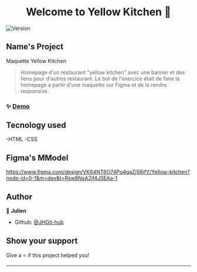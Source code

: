 <h1 align="center">Welcome to Yellow Kitchen 👋</h1>
<p>
  <img alt="Version" src="https://img.shields.io/badge/version-1.0-blue.svg?cacheSeconds=2592000" />
</p>

## Name's Project
Maquette Yellow Kitchen

> Homepage d'un restaurant &#34;yellow kitchen&#34; avec une banner et des liens pour d'autres restaurant. Le but de l'exercice était de faire la homepage a partir d'une maquette sur Figma et de la rendre responsive. 

### ✨ [Demo](https://jhgit-hub.github.io/yellow-kitchen/)

## Tecnology used
-HTML
-CSS

## Figma's MModel
https://www.figma.com/design/VK64NT6O74Po4gaZj5RifY/Yellow-kitchen?node-id=0-1&m=dev&t=Rsw8NsA2jf4J5EAa-1

## Author

👤 **Julien**

* Github: [@JHGit-hub](https://github.com/JHGit-hub)

## Show your support

Give a ⭐️ if this project helped you!

***